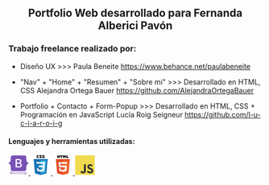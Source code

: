 
<h2 align="center">Portfolio Web desarrollado para Fernanda Alberici Pavón</h2>

<h3 align="left">Trabajo freelance realizado por: </h3>

<p align="left">

* Diseño UX >>> Paula Beneite https://www.behance.net/paulabeneite

* "Nav" + "Home" + "Resumen" + "Sobre mi" >>> Desarrollado en HTML, CSS Alejandra Ortega Bauer https://github.com/AlejandraOrtegaBauer

* Portfolio + Contacto + Form-Popup >>> Desarrollado en HTML, CSS + Programación en JavaScript 
Lucía Roig Seigneur https://github.com/l-u-c-i-a-r-o-i-g 

</p>


<h4 align="left">Lenguajes y herramientas utilizadas:</h4>
<p align="left"> <a href="https://getbootstrap.com" target="_blank" rel="noreferrer"> <img src="https://raw.githubusercontent.com/devicons/devicon/master/icons/bootstrap/bootstrap-plain-wordmark.svg" alt="bootstrap" width="40" height="40"/> </a> <a href="https://www.w3schools.com/css/" target="_blank" rel="noreferrer"> <img src="https://raw.githubusercontent.com/devicons/devicon/master/icons/css3/css3-original-wordmark.svg" alt="css3" width="40" height="40"/> </a> <a href="https://www.w3.org/html/" target="_blank" rel="noreferrer"> <img src="https://raw.githubusercontent.com/devicons/devicon/master/icons/html5/html5-original-wordmark.svg" alt="html5" width="40" height="40"/> </a> <a href="https://developer.mozilla.org/en-US/docs/Web/JavaScript" target="_blank" rel="noreferrer"> <img src="https://raw.githubusercontent.com/devicons/devicon/master/icons/javascript/javascript-original.svg" alt="javascript" width="40" height="40"/> </a> </p>
